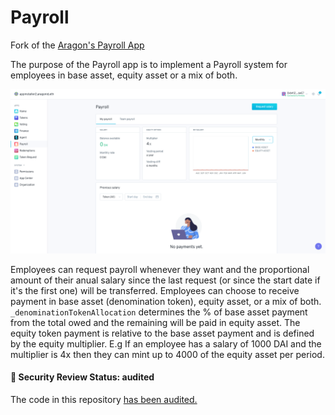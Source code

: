 # Payroll 

Fork of the [Aragon's Payroll App](https://github.com/1Hive/payroll-app)

The purpose of the Payroll app is to implement a Payroll system for employees in base asset, equity asset or a mix of both.

<a href="https://installer.1hive.org"><img src="docs/assets/screenshot.png" /></a>

Employees can request payroll whenever they want and the proportional amount of their anual salary since the last request (or since the start date if it's the first one) will be transferred.
Employees can choose to receive payment in base asset (denomination token), equity asset, or a mix of both. `_denominationTokenAllocation` determines the % of base asset payment from the total owed and the remaining will be paid in equity asset. The equity token payment is relative to the base asset payment and is defined by the equity multiplier. E.g If an employee has a salary of 1000 DAI and the multiplier is 4x then they can mint up to 4000 of the equity asset per period.

#### 🚨 Security Review Status: audited

The code in this repository [has been audited.](https://github.com/ConsenSys/aragon-payroll-audit-report-2019-06)
